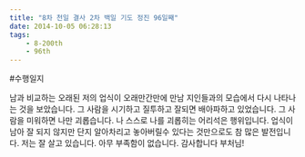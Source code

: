 ```yaml
---
title: "8차 천일 결사 2차 백일 기도 정진 96일째"
date: 2014-10-05 06:28:13
tags:
    - 8-200th
    - 96th
---
```


#수행일지

남과 비교하는 오래된 저의 업식이 오래만간만에 만남 지인들과의 모습에서 다시 나타나는 것을 보았습니다. 그 사람을 시기하고 질투하고 잘되면 배아파하고 있었습니다. 그 사람을 미워하면 나만 괴롭습니다. 나 스스로 나를 괴롭히는 어리석은 행위입니다. 업식이 남아 잘 되지 않지만 단지 알아차리고 놓아버릴수 있다는 것만으로도 참 많은 발전입니다. 저는 잘 살고 있습니다. 아무 부족함이 없습니다. 감사합니다 부처님!
